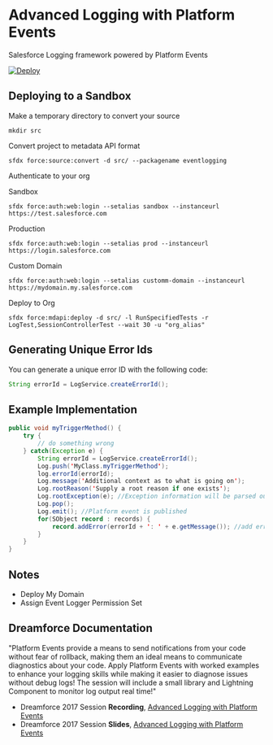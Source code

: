 # Advanced Logging with Platform Events
Salesforce Logging framework powered by Platform Events

[![Deploy](https://deploy-to-sfdx.com/dist/assets/images/DeployToSFDX.svg)](https://deploy-to-sfdx.com/)

Deploying to a Sandbox
-----
Make a temporary directory to convert your source
```
mkdir src
```
Convert project to metadata API format
```
sfdx force:source:convert -d src/ --packagename eventlogging
```

Authenticate to your org

Sandbox
```
sfdx force:auth:web:login --setalias sandbox --instanceurl https://test.salesforce.com
```
Production
```
sfdx force:auth:web:login --setalias prod --instanceurl https://login.salesforce.com
```
Custom Domain
```
sfdx force:auth:web:login --setalias customm-domain --instanceurl https://mydomain.my.salesforce.com
```

Deploy to Org
```
sfdx force:mdapi:deploy -d src/ -l RunSpecifiedTests -r LogTest,SessionControllerTest --wait 30 -u "org_alias"
```

Generating Unique Error Ids
-----
You can generate a unique error ID with the following code:
```java
String errorId = LogService.createErrorId();
```

Example Implementation
-----
```java
public void myTriggerMethod() {
    try {
        // do something wrong
    } catch(Exception e) {
        String errorId = LogService.createErrorId();
        Log.push('MyClass.myTriggerMethod');
        log.errorId(errorId);
        Log.message('Additional context as to what is going on');
        Log.rootReason('Supply a root reason if one exists');
        Log.rootException(e); //Exception information will be parsed out.
        Log.pop();
        Log.emit(); //Platform event is published
        for(SObject record : records) {
            record.addError(errorId + ': ' + e.getMessage()); //add error to display to users.
        }
    }
}
```

Notes
-----

- Deploy My Domain
- Assign Event Logger Permission Set

Dreamforce Documentation
-------------

"Platform Events provide a means to send notifications from your code without fear of rollback, making them an ideal means to communicate diagnostics about your code. Apply Platform Events with worked examples to enhance your logging skills while making it easier to diagnose issues without debug logs! The session will include a small library and Lightning Component to monitor log output real time!"

- Dreamforce 2017 Session **Recording**, [Advanced Logging with Platform Events](https://www.youtube.com/watch?v=yYeurYnasVc)
- Dreamforce 2017 Session **Slides**, [Advanced Logging with Platform Events](https://www.slideshare.net/secret/IZg60GFyxpnfXA)

